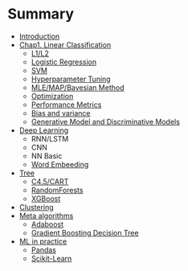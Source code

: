 # Summary

* [Introduction](README.md)
* [Chap1. Linear Classification](chapter1.md)
  * [L1/L2  ](chapter1/l1l2-norm.md)
  * [Logistic Regression](chapter1/logistic-regression.md)
  * [SVM](chapter1/svm.md)
  * [Hyperparameter Tuning](chapter1/hyperparameter-tuning.md)
  * [MLE/MAP/Bayesian Method](chapter1/mlemapbayesian-method.md)
  * [Optimization](chapter1/optimization.md)
  * [Performance Metrics](chapter1/performance-metrics.md)
  * [Bias and variance ](chapter1/overfitting.md)
  * [Generative Model and Discriminative Models](chapter1/generative-model-and-discriminative-models.md)
* [Deep Learning](deep-learning.md)
  * RNN/LSTM
  * CNN
  * NN Basic
  * [Word Embeeding](deep-learning/word-embeeding.md)
* [Tree](tree.md)
  * [C4.5/CART](tree/c45cart.md)
  * [RandomForests](tree/randomforests.md)
  * [XGBoost](tree/xgboost.md)
* [Clustering](clustering.md)
* [Meta algorithms](ensemble.md)
  * [Adaboost](ensemble/adaboost.md)
  * [Gradient Boosting Decision Tree](ensemble/gradient-boosting-decision-tree.md)
* [ML in practice](ml-in-practice.md)
  * [Pandas](ml-in-practice/pandas.md)
  * [Scikit-Learn](ml-in-practice/scikit-learn.md)

